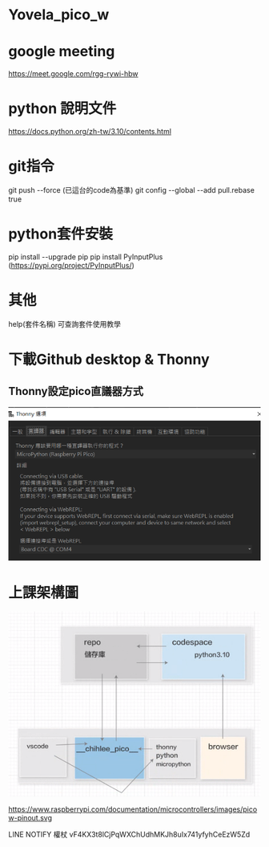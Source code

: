 # Yovela_pico_w


# google meeting 
 https://meet.google.com/rgg-rywi-hbw


 # python 說明文件
 https://docs.python.org/zh-tw/3.10/contents.html

 # git指令
 git push --force (已這台的code為基準)
 git config --global --add pull.rebase true

 # python套件安裝
 pip install --upgrade pip 
 pip install PyInputPlus (https://pypi.org/project/PyInputPlus/)

 # 其他
 help(套件名稱)  可查詢套件使用教學

 # 下載Github desktop & Thonny

## Thonny設定pico直議器方式

![Thonny直議器設定](image-2.png)

# 上課架構圖

![上課架構圖](image-1.png)


 https://www.raspberrypi.com/documentation/microcontrollers/images/picow-pinout.svg


LINE NOTIFY 權杖
vF4KX3t8lCjPqWXChUdhMKJh8uIx741yfyhCeEzW5Zd